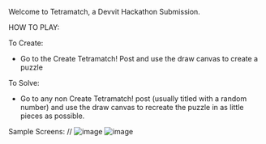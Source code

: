 
Welcome to Tetramatch, a Devvit Hackathon Submission. 


HOW TO PLAY:

To Create:
- Go to the Create Tetramatch! Post and use the draw canvas to create a puzzle

To Solve: 
- Go to any non Create Tetramatch! post (usually titled with a random number) and use the draw canvas to recreate the puzzle in as little pieces as possible. 

Sample Screens: 
//
![image](https://github.com/user-attachments/assets/cadb7207-9396-4a12-b95d-a53aa2d167d0)
![image](https://github.com/user-attachments/assets/ecd25b1d-41a2-452a-985d-b10e7588bfd7)
